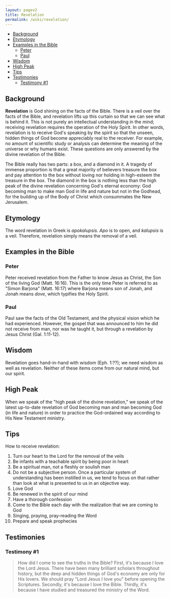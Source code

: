 ```yaml
---
layout: pagev2
title: Revelation
permalink: /wiki/revelation/
---
```

- [Background](#background)
- [Etymology](#etymology)
- [Examples in the Bible](#examples-in-the-bible)
  - [Peter](#peter)
  - [Paul](#paul)
- [Wisdom](#wisdom)
- [High Peak](#high-peak)
- [Tips](#tips)
- [Testimonies](#testimonies)
  - [Testimony #1](#testimony-1)

## Background

**Revelation** is God shining on the facts of the Bible. There is a veil over the facts of the Bible, and revelation lifts up this curtain so that we can see what is behind it. This is not purely an intellectual understanding in the mind; receiving revelation requires the operation of the Holy Spirit. In other words, revelation is to receive God's speaking by the spirit so that the unseen, hidden things of God become appreciably real to the receiver. For example, no amount of scientific study or analysis can determine the meaning of the universe or why humans exist. These questions are only answered by the divine revelation of the Bible.

The Bible really has two parts: a box, and a diamond in it. A tragedy of immense proportion is that a great majority of believers treasure the box and pay attention to the box without loving nor holding in high-esteem the treasure in the box. The diamond in the box is nothing less than the high peak of the divine revelation concerning God's eternal economy: God becoming man to make man God in life and nature but not in the Godhead, for the building up of the Body of Christ which consummates the New Jerusalem.

## Etymology

The word revelation in Greek is *apokalupsis*. *Apo* is to open, and *kalupsis* is a veil. Therefore, revelation simply means the removal of a veil. 

## Examples in the Bible

### Peter

Peter received revelation from the Father to know Jesus as Christ, the Son of the living God (Matt. 16:16). This is the only time Peter is referred to as "Simon Barjona" (Matt. 16:17) where Barjona means son of Jonah, and Jonah means *dove*, which typifies the Holy Spirit. 

### Paul

Paul saw the facts of the Old Testament, and the physical vision which he had experienced. However, the gospel that was announced to him he did not receive from man, nor was he taught it, but through a revelation by Jesus Christ (Gal. 1:11-12). 

## Wisdom

Revelation goes hand-in-hand with wisdom (Eph. 1:??); we need wisdom as well as revelation. Neither of these items come from our natural mind, but our spirit.

## High Peak

When we speak of the "high peak of the divine revelation," we speak of the latest up-to-date revelation of God becoming man and man becoming God (in life and nature) in order to practice the God-ordained way according to His New Testament ministry.

## Tips

How to receive revelation:

1. Turn our heart to the Lord for the removal of the veils
2. Be infants with a teachable spirit by being poor in heart
3. Be a spiritual man, not a fleshly or soulish man
4. Do not be a subjective person. Once a particular system of understanding has been instilled in us, we tend to focus on that rather than look at what is presented to us in an objective way. 
5. Love God
6. Be renewed in the spirit of our mind 
7. Have a thorough confession
8. Come to the Bible each day with the realization that we are coming to God
9. Singing, praying, pray-reading the Word
10. Prepare and speak prophecies 

## Testimonies

### Testimony #1

> How did I come to see the truths in the Bible? First, it's because I love the Lord Jesus. There have been many brilliant scholars throughout history, but the deep and hidden things of God's economy are only for His lovers. We should pray "Lord Jesus I love you" before opening the Scriptures. Secondly, it's because I love the Bible. Thirdly, it's because I have studied and treasured the ministry of the Word.
